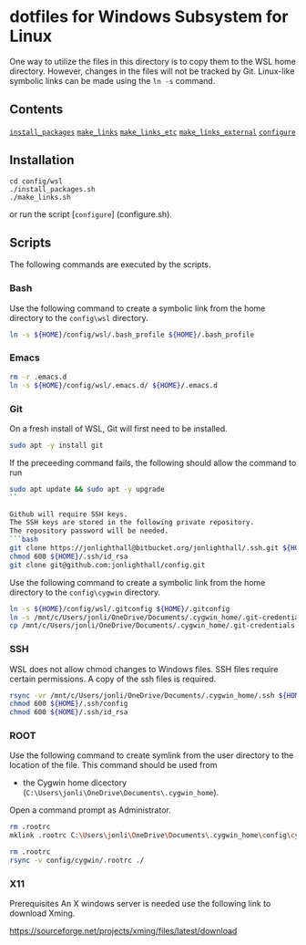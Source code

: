 # dotfiles for Windows Subsystem for Linux
One way to utilize the files in this directory is to copy them to the WSL home directory.
However, changes in the files will not be tracked by Git.
Linux-like symbolic links can be made using the `ln -s` command.

## Contents
[`install_packages`](install_packages.sh)
[`make_links`](make_links.sh)
[`make_links_etc`](make_links_etc.sh)
[`make_links_external`](make_links_external.sh)
[`configure`](configure.sh)

## Installation
````
cd config/wsl
./install_packages.sh
./make_links.sh
````

or run the script [`configure`] (configure.sh).

## Scripts
The following commands are executed by the scripts.

### Bash

Use the following command to create a symbolic link from the home directory to the `config\wsl`
directory.

```bash
ln -s ${HOME}/config/wsl/.bash_profile ${HOME}/.bash_profile
```

### Emacs

```bash
rm -r .emacs.d
ln -s ${HOME}/config/wsl/.emacs.d/ ${HOME}/.emacs.d

```
### Git
On a fresh install of WSL, Git will first need to be installed.
```bash
sudo apt -y install git
```

If the preceeding command fails, the following should allow the command to run
```bash
sudo apt update && sudo apt -y upgrade
``

Github will require SSH keys.
The SSH keys are stored in the following private repository.
The repository password will be needed.
```bash
git clone https://jonlighthall@bitbucket.org/jonlighthall/.ssh.git ${HOME}/.ssh
chmod 600 ${HOME}/.ssh/id_rsa
git clone git@github.com:jonlighthall/config.git
```

Use the following command to create a symbolic link from the home directory to the
`config\cygwin` directory.

```bash
ln -s ${HOME}/config/wsl/.gitconfig ${HOME}/.gitconfig
ln -s /mnt/c/Users/jonli/OneDrive/Documents/.cygwin_home/.git-credentials ${HOME}/.git-credentials
cp /mnt/c/Users/jonli/OneDrive/Documents/.cygwin_home/.git-credentials ${HOME}/
```

### SSH

WSL does not allow chmod changes to Windows files. SSH files require certain permissions. A copy
of the ssh files is required.

```bash
rsync -vr /mnt/c/Users/jonli/OneDrive/Documents/.cygwin_home/.ssh ${HOME}/.ssh
chmod 600 ${HOME}/.ssh/config 
chmod 600 ${HOME}/.ssh/id_rsa
```

### ROOT

Use the following command to create symlink from the user directory to the location of the
file. This command should be used from

* the Cygwin home dicectory (`C:\Users\jonli\OneDrive\Documents\.cygwin_home`).

Open a command prompt as Administrator.
```bash
rm .rootrc
mklink .rootrc C:\Users\jonli\OneDrive\Documents\.cygwin_home\config\cygwin\.rootrc
```

```bash
rm .rootrc
rsync -v config/cygwin/.rootrc ./
```

### X11
Prerequisites 
An X windows server is needed use the following link to download Xming.

https://sourceforge.net/projects/xming/files/latest/download
